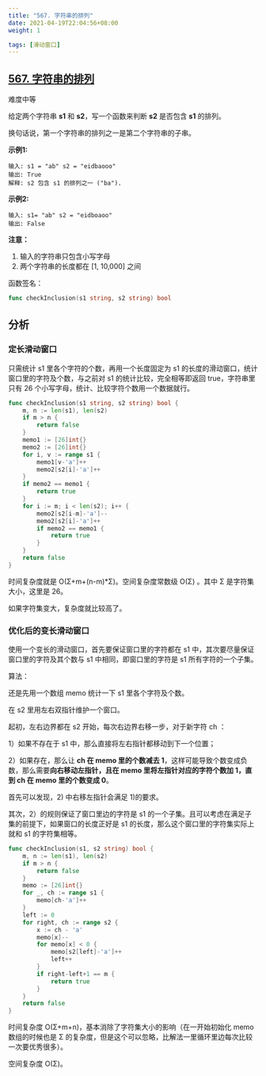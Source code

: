```yaml
---
title: "567. 字符串的排列"
date: 2021-04-19T22:04:56+08:00
weight: 1

tags: [滑动窗口]
---
```


## [567. 字符串的排列](https://leetcode-cn.com/problems/permutation-in-string/)

难度中等

给定两个字符串 **s1** 和 **s2**，写一个函数来判断 **s2** 是否包含 **s1** 的排列。

换句话说，第一个字符串的排列之一是第二个字符串的子串。

**示例1:**

```
输入: s1 = "ab" s2 = "eidbaooo"
输出: True
解释: s2 包含 s1 的排列之一 ("ba").
```

**示例2:**

```
输入: s1= "ab" s2 = "eidboaoo"
输出: False
```

**注意：**

1. 输入的字符串只包含小写字母
2. 两个字符串的长度都在 [1, 10,000] 之间

函数签名：

```go
func checkInclusion(s1 string, s2 string) bool
```

## 分析

### 定长滑动窗口

只需统计 s1 里各个字符的个数，再用一个长度固定为 s1 的长度的滑动窗口，统计窗口里的字符及个数，与之前对 s1 的统计比较，完全相等即返回 true，字符串里只有 26 个小写字母，统计、比较字符个数用一个数据就行。

```go
func checkInclusion(s1 string, s2 string) bool {
	m, n := len(s1), len(s2)
	if m > n {
		return false
	}
	memo1 := [26]int{}
	memo2 := [26]int{}
	for i, v := range s1 {
		memo1[v-'a']++
		memo2[s2[i]-'a']++
	}
	if memo2 == memo1 {
		return true
	}
	for i := m; i < len(s2); i++ {
		memo2[s2[i-m]-'a']--
		memo2[s2[i]-'a']++
		if memo2 == memo1 {
			return true
		}
	}
	return false
}
```

时间复杂度就是 O(Σ+m+(n-m)*Σ)。空间复杂度常数级 O(Σ) 。其中 Σ 是字符集大小，这里是 26。

如果字符集变大，复杂度就比较高了。

### 优化后的变长滑动窗口

使用一个变长的滑动窗口，首先要保证窗口里的字符都在 s1 中，其次要尽量保证窗口里的字符及其个数与 s1 中相同，即窗口里的字符是 s1 所有字符的一个子集。

算法：

还是先用一个数组 memo 统计一下 s1 里各个字符及个数。

在 s2 里用左右双指针维护一个窗口。

起初，左右边界都在 s2 开始，每次右边界右移一步，对于新字符 ch ：

1）如果不存在于 s1 中，那么直接将左右指针都移动到下一个位置；

2）如果存在，那么让 **ch 在 memo 里的个数减去 1**，这样可能导致个数变成负数，那么需要**向右移动左指针，且在 memo 里将左指针对应的字符个数加 1，直到 ch 在 memo 里的个数变成 0**。

首先可以发现，2) 中右移左指针会满足 1)的要求。

其次，2）的规则保证了窗口里边的字符是 s1 的一个子集。且可以考虑在满足子集的前提下，如果窗口的长度正好是 s1 的长度，那么这个窗口里的字符集实际上就和 s1 的字符集相等。

```go
func checkInclusion(s1, s2 string) bool {
	m, n := len(s1), len(s2)
	if m > n {
		return false
	}
	memo := [26]int{}
	for _, ch := range s1 {
		memo[ch-'a']++
	}
	left := 0
	for right, ch := range s2 {
		x := ch - 'a'
		memo[x]--
		for memo[x] < 0 {
			memo[s2[left]-'a']++
			left++
		}
		if right-left+1 == m {
			return true
		}
	}
	return false
}
```

时间复杂度 O(Σ+m+n)，基本消除了字符集大小的影响（在一开始初始化 memo 数组的时候也是 Σ 的复杂度，但是这个可以忽略，比解法一里循环里边每次比较一次要优秀很多）。

空间复杂度 O(Σ)。
